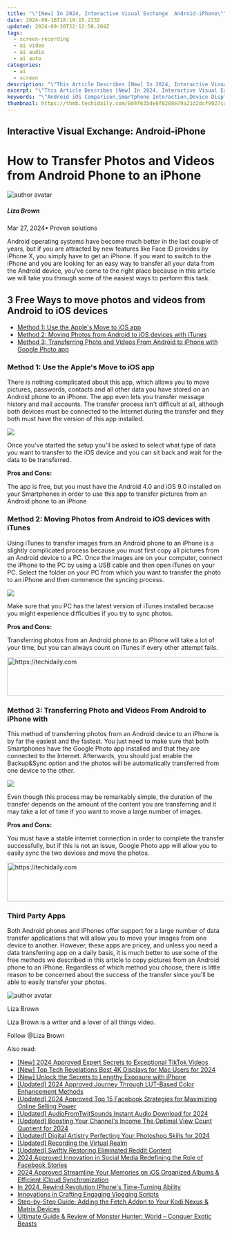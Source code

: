 ```yaml
---
title: "\"[New] In 2024, Interactive Visual Exchange  Android-iPhone\""
date: 2024-09-16T18:19:15.233Z
updated: 2024-09-20T22:12:58.204Z
tags: 
  - screen-recording
  - ai video
  - ai audio
  - ai auto
categories: 
  - ai
  - screen
description: "\"This Article Describes [New] In 2024, Interactive Visual Exchange: Android-iPhone\""
excerpt: "\"This Article Describes [New] In 2024, Interactive Visual Exchange: Android-iPhone\""
keywords: "\"Android iOS Comparison,Smartphone Interaction,Device Display Tutorial,Mobile UI Contrast,Screen Interface Showdown,Touchscreen Android Vs iPhone,Cross-Platform Visual Apps\""
thumbnail: https://thmb.techidaily.com/8d4f635de6f8288e79a21d2dcf9027cad8747323c88b4f310acedbe966d2fadc.jpg
---
```


## Interactive Visual Exchange: Android-iPhone

# How to Transfer Photos and Videos from Android Phone to an iPhone

![author avatar](https://lh5.googleusercontent.com/-AIMmjowaFs4/AAAAAAAAAAI/AAAAAAAAABc/Y5UmwDaI7HU/s250-c-k/photo.jpg)

##### Liza Brown

 Mar 27, 2024• Proven solutions

 Android operating systems have become much better in the last couple of years, but if you are attracted by new features like Face ID provides by iPhone X, you simply have to get an iPhone. If you want to switch to the iPhone and you are looking for an easy way to transfer all your data from the Android device, you've come to the right place because in this article we will take you through some of the easiest ways to perform this task.

## 3 Free Ways to move photos and videos from Android to iOS devices

* [Method 1: Use the Apple's Move to iOS app](#part1)
* [Method 2: Moving Photos from Android to iOS devices with iTunes](#part2)
* [Method 3: Transferring Photo and Videos From Android to iPhone with Google Photo app](#part3)

### Method 1: Use the Apple's Move to iOS app

 There is nothing complicated about this app, which allows you to move pictures, passwords, contacts and all other data you have stored on an Android phone to an iPhone. The app even lets you transfer message history and mail accounts. The transfer process isn't difficult at all, although both devices must be connected to the Internet during the transfer and they both must have the version of this app installed.

![](https://images.wondershare.com/filmora/article-images/apple-move-to-ios-app.jpg)

 Once you've started the setup you'll be asked to select what type of data you want to transfer to the iOS device and you can sit back and wait for the data to be transferred.

**Pros and Cons:**

 The app is free, but you must have the Android 4.0 and iOS 9.0 installed on your Smartphones in order to use this app to transfer pictures from an Android phone to an iPhone

### Method 2: Moving Photos from Android to iOS devices with iTunes

 Using iTunes to transfer images from an Android phone to an iPhone is a slightly complicated process because you must first copy all pictures from an Android device to a PC. Once the images are on your computer, connect the iPhone to the PC by using a USB cable and then open iTunes on your PC. Select the folder on your PC from which you want to transfer the photo to an iPhone and then commence the syncing process.

![](https://images.wondershare.com/filmora/article-images/transfer-from-android-to-iphone-with-itunes.jpg)

 Make sure that you PC has the latest version of iTunes installed because you might experience difficulties if you try to sync photos.

**Pros and Cons:**

 Transferring photos from an Android phone to an iPhone will take a lot of your time, but you can always count on iTunes if every other attempt fails.

<!-- affiliate ads begin -->
<a href="https://appsumo.8odi.net/c/5597632/2082521/7443" target="_top" id="2082521">
  <img src="//a.impactradius-go.com/display-ad/7443-2082521" border="0" alt="https://techidaily.com" width="728" height="90"/>
</a>
<img height="0" width="0" src="https://appsumo.8odi.net/i/5597632/2082521/7443" style="position:absolute;visibility:hidden;" border="0" />
<!-- affiliate ads end -->

### Method 3: Transferring Photo and Videos From Android to iPhone with 

 This method of transferring photos from an Android device to an iPhone is by far the easiest and the fastest. You just need to make sure that both Smartphones have the Google Photo app installed and that they are connected to the Internet. Afterwards, you should just enable the Backup&Sync option and the photos will be automatically transferred from one device to the other.

![](https://images.wondershare.com/filmora/article-images/google-photo-app.jpg)

 Even though this process may be remarkably simple, the duration of the transfer depends on the amount of the content you are transferring and it may take a lot of time if you want to move a large number of images.

**Pros and Cons:**

 You must have a stable internet connection in order to complete the transfer successfully, but if this is not an issue, Google Photo app will allow you to easily sync the two devices and move the photos.

<!-- affiliate ads begin -->
<a href="https://unicoeye.pxf.io/c/5597632/2134239/18498" target="_top" id="2134239">
  <img src="//a.impactradius-go.com/display-ad/18498-2134239" border="0" alt="https://techidaily.com" width="721" height="90"/>
</a>
<img height="0" width="0" src="https://unicoeye.pxf.io/i/5597632/2134239/18498" style="position:absolute;visibility:hidden;" border="0" />
<!-- affiliate ads end -->

### Third Party Apps

 Both Android phones and iPhones offer support for a large number of data transfer applications that will allow you to move your images from one device to another. However, these apps are pricey, and unless you need a data transferring app on a daily basis, it is much better to use some of the free methods we described in this article to copy pictures from an Android phone to an iPhone. Regardless of which method you choose, there is little reason to be concerned about the success of the transfer since you'll be able to easily transfer your photos.

![author avatar](https://lh5.googleusercontent.com/-AIMmjowaFs4/AAAAAAAAAAI/AAAAAAAAABc/Y5UmwDaI7HU/s250-c-k/photo.jpg)

Liza Brown

Liza Brown is a writer and a lover of all things video.

Follow @Liza Brown


<ins class="adsbygoogle"
     style="display:block"
     data-ad-format="autorelaxed"
     data-ad-client="ca-pub-7571918770474297"
     data-ad-slot="1223367746"></ins>



<ins class="adsbygoogle"
     style="display:block"
     data-ad-client="ca-pub-7571918770474297"
     data-ad-slot="8358498916"
     data-ad-format="auto"
     data-full-width-responsive="true"></ins>


<span class="atpl-alsoreadstyle">Also read:</span>
<div><ul>
<li><a href="https://fox-hovers.techidaily.com/new-2024-approved-expert-secrets-to-exceptional-tiktok-videos/"><u>[New] 2024 Approved Expert Secrets to Exceptional TikTok Videos</u></a></li>
<li><a href="https://fox-hovers.techidaily.com/new-top-tech-revelations-best-4k-displays-for-mac-users-for-2024/"><u>[New] Top Tech Revelations Best 4K Displays for Mac Users for 2024</u></a></li>
<li><a href="https://article-knowledge.techidaily.com/new-unlock-the-secrets-to-lengthy-exposure-with-iphone/"><u>[New] Unlock the Secrets to Lengthy Exposure with iPhone</u></a></li>
<li><a href="https://fox-hovers.techidaily.com/updated-2024-approved-journey-through-lut-based-color-enhancement-methods/"><u>[Updated] 2024 Approved Journey Through LUT-Based Color Enhancement Methods</u></a></li>
<li><a href="https://facebook-video-files.techidaily.com/updated-2024-approved-top-15-facebook-strategies-for-maximizing-online-selling-power/"><u>[Updated] 2024 Approved Top 15 Facebook Strategies for Maximizing Online Selling Power</u></a></li>
<li><a href="https://twitter-videos.techidaily.com/updated-audiofromtwitsounds-instant-audio-download-for-2024/"><u>[Updated] AudioFromTwitSounds Instant Audio Download for 2024</u></a></li>
<li><a href="https://facebook-video-share.techidaily.com/updated-boosting-your-channels-income-the-optimal-view-count-quotient-for-2024/"><u>[Updated] Boosting Your Channel's Income The Optimal View Count Quotient for 2024</u></a></li>
<li><a href="https://fox-hovers.techidaily.com/updated-digital-artistry-perfecting-your-photoshop-skills-for-2024/"><u>[Updated] Digital Artistry Perfecting Your Photoshop Skills for 2024</u></a></li>
<li><a href="https://digital-screen-recording.techidaily.com/updated-recording-the-virtual-realm/"><u>[Updated] Recording the Virtual Realm</u></a></li>
<li><a href="https://fox-hovers.techidaily.com/updated-swiftly-restoring-eliminated-reddit-content/"><u>[Updated] Swiftly Restoring Eliminated Reddit Content</u></a></li>
<li><a href="https://facebook-videos.techidaily.com/2024-approved-innovation-in-social-media-redefining-the-role-of-facebook-stories/"><u>2024 Approved Innovation in Social Media Redefining the Role of Facebook Stories</u></a></li>
<li><a href="https://some-guidance.techidaily.com/2024-approved-streamline-your-memories-on-ios-organized-albums-and-efficient-icloud-synchronization/"><u>2024 Approved Streamline Your Memories on iOS Organized Albums & Efficient iCloud Synchronization</u></a></li>
<li><a href="https://fox-hovers.techidaily.com/in-2024-rewind-revolution-iphones-time-turning-ability/"><u>In 2024, Rewind Revolution IPhone's Time-Turning Ability</u></a></li>
<li><a href="https://fox-hovers.techidaily.com/innovations-in-crafting-engaging-vlogging-scripts/"><u>Innovations in Crafting Engaging Vlogging Scripts</u></a></li>
<li><a href="https://smart-video-creator.techidaily.com/step-by-step-guide-adding-the-fetch-addon-to-your-kodi-nexus-and-matrix-devices/"><u>Step-by-Step Guide: Adding the Fetch Addon to Your Kodi Nexus & Matrix Devices</u></a></li>
<li><a href="https://buynow-reviews.techidaily.com/ultimate-guide-and-review-of-monster-hunter-world-conquer-exotic-beasts/"><u>Ultimate Guide & Review of Monster Hunter: World – Conquer Exotic Beasts</u></a></li>
</ul></div>

